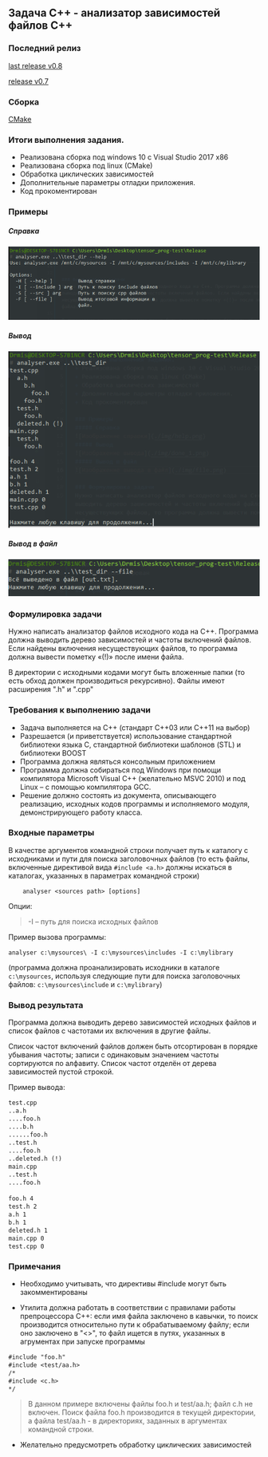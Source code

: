 ## Задача С++ - анализатор зависимостей файлов С++

### Последний релиз
[last release v0.8](https://github.com/MiXaiLL76/tensor_prog-test/releases/tag/0.8)

[release v0.7](https://github.com/MiXaiLL76/tensor_prog-test/releases/tag/0.7)

### Сборка
[CMake](./cmake.md)

### Итоги выполнения задания.
+ Реализована сборка под windows 10 с Visual Studio 2017 x86
+ Реализована сборка под linux (CMake)
+ Обработка циклических зависимостей 
+ Дополнительные параметры отладки приложения.
+ Код прокоментирован

### Примеры
##### Справка
![Изображение справки](./img/help.png)
##### Вывод
![Изображение вывода](./img/done_1.png)
##### Вывод в файл
![Изображение вывода в файл](./img/file.png)

### Формулировка задачи
Нужно написать анализатор файлов исходного кода на С++. Программа должна выводить дерево зависимостей и частоты включений файлов. Если найдены включения несуществующих файлов, то программа должна вывести пометку «(!)» после имени файла.

В директории с исходными кодами могут быть вложенные папки (то есть обход должен производиться рекурсивно). Файлы имеют расширения ".h" и ".cpp"
### Требования к выполнению задачи
+ Задача выполняется на С++ (стандарт C++03 или C++11 на выбор)
+ Разрешается (и приветствуется) использование стандартной библиотеки языка С, стандартной библиотеки шаблонов (STL) и библиотеки BOOST
+ Программа должна являться консольным приложением
+ Программа должна собираться под Windows при помощи компилятора Microsoft Visual C++ (желательно MSVC 2010) и под Linux – с помощью компилятора GCC.
+ Решение должно состоять из документа, описывающего реализацию, исходных кодов программы и исполняемого модуля, демонстрирующего работу класса.

### Входные параметры
В качестве аргументов командной строки получает путь к каталогу с исходниками и пути для поиска заголовочных файлов (то есть файлы, включенные директивой вида ```#include <a.h>``` должны искаться в каталогах, указанных в параметрах командной строки)
```
    analyser <sources path> [options]
```

Опции:
> -I – путь для поиска исходных файлов

Пример вызова программы:
```
analyser c:\mysources\ -I c:\mysources\includes -I c:\mylibrary
```

(программа должна проанализировать исходники в каталоге ```c:\mysources```, используя следующие пути для поиска заголовочных файлов: ```c:\mysources\include``` и ```c:\mylibrary```)

### Вывод результата
Программа должна выводить дерево зависимостей исходных файлов и список файлов с частотами их включения в другие файлы.

Список частот включений файлов должен быть отсортирован в порядке убывания частоты; записи с одинаковым значением частоты сортируются по алфавиту. Список частот отделён от дерева зависимостей пустой строкой.

Пример вывода:
```
test.cpp
..a.h
....foo.h
....b.h
......foo.h
..test.h
....foo.h
..deleted.h (!)
main.cpp
..test.h
....foo.h

foo.h 4
test.h 2
a.h 1
b.h 1
deleted.h 1
main.cpp 0
test.cpp 0
```

### Примечания
+ Необходимо учитывать, что директивы #include могут быть закомментированы

+ Утилита должна работать в соответствии с правилами работы препроцессора С++: если имя файла заключено в кавычки, то поиск производится относительно пути к обрабатываемому файлу; если оно заключено в "<>", то файл ищется в путях, указанных в агрументах при запуске программы
```
#include "foo.h"
#include <test/aa.h>
/*
#include <c.h>
*/
```
> В данном примере включены файлы foo.h и test/aa.h; файл c.h не включен. Поиск файла foo.h производится в текущей директории, а файла test/aa.h - в директориях, заданных в аргументах командной строки.

+ Желательно предусмотреть обработку циклических зависимостей